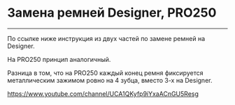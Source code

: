 # Замена ремней Designer, PRO250
---

По ссылке ниже инструкция из двух частей по замене ремней на Designer.

На PRO250 принцип аналогичный.

Разница в том, что на PRO250 каждый конец ремня фиксируется металлическим зажимом ровно на 4 зубца, вместо 3-х на Designer.


https://www.youtube.com/channel/UCA1QKyfp9iYxaACnGU5Resg